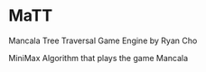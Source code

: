 # MaTT
Mancala Tree Traversal Game Engine
by Ryan Cho


MiniMax Algorithm that plays the game Mancala

